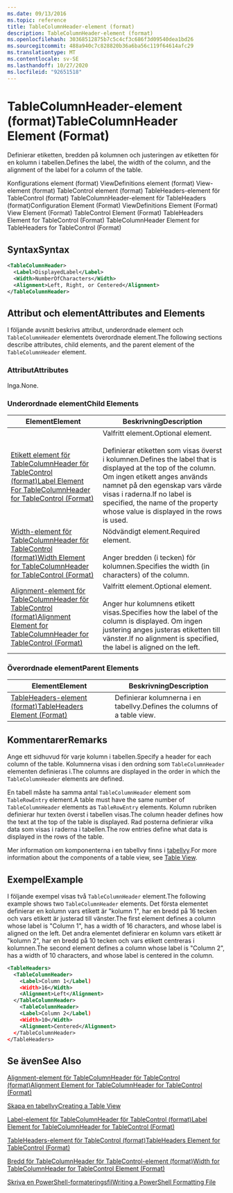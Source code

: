 ```yaml
---
ms.date: 09/13/2016
ms.topic: reference
title: TableColumnHeader-element (format)
description: TableColumnHeader-element (format)
ms.openlocfilehash: 30368512875b7c5c4cf3c686f3d09540dea1bd26
ms.sourcegitcommit: 488a940c7c828820b36a6ba56c119f64614afc29
ms.translationtype: MT
ms.contentlocale: sv-SE
ms.lasthandoff: 10/27/2020
ms.locfileid: "92651518"
---
```

# <a name="tablecolumnheader-element-format"></a><span data-ttu-id="4b8af-103">TableColumnHeader-element (format)</span><span class="sxs-lookup"><span data-stu-id="4b8af-103">TableColumnHeader Element (Format)</span></span>

<span data-ttu-id="4b8af-104">Definierar etiketten, bredden på kolumnen och justeringen av etiketten för en kolumn i tabellen.</span><span class="sxs-lookup"><span data-stu-id="4b8af-104">Defines the label, the width of the column, and the alignment of the label for a column of the table.</span></span>

<span data-ttu-id="4b8af-105">Konfigurations element (format) ViewDefinitions element (format) View-element (format) TableControl element (format) TableHeaders-element för TableControl (format) TableColumnHeader-element för TableHeaders (format)</span><span class="sxs-lookup"><span data-stu-id="4b8af-105">Configuration Element (Format) ViewDefinitions Element (Format) View Element (Format) TableControl Element (Format) TableHeaders Element for TableControl (Format) TableColumnHeader Element for TableHeaders for TableControl (Format)</span></span>

## <a name="syntax"></a><span data-ttu-id="4b8af-106">Syntax</span><span class="sxs-lookup"><span data-stu-id="4b8af-106">Syntax</span></span>

```xml
<TableColumnHeader>
  <Label>DisplayedLabel</Label>
  <Width>NumberOfCharacters</Width>
  <Alignment>Left, Right, or Centered</Alignment>
</TableColumnHeader>
```

## <a name="attributes-and-elements"></a><span data-ttu-id="4b8af-107">Attribut och element</span><span class="sxs-lookup"><span data-stu-id="4b8af-107">Attributes and Elements</span></span>

<span data-ttu-id="4b8af-108">I följande avsnitt beskrivs attribut, underordnade element och `TableColumnHeader` elementets överordnade element.</span><span class="sxs-lookup"><span data-stu-id="4b8af-108">The following sections describe attributes, child elements, and the parent element of the `TableColumnHeader` element.</span></span>

### <a name="attributes"></a><span data-ttu-id="4b8af-109">Attribut</span><span class="sxs-lookup"><span data-stu-id="4b8af-109">Attributes</span></span>

<span data-ttu-id="4b8af-110">Inga.</span><span class="sxs-lookup"><span data-stu-id="4b8af-110">None.</span></span>

### <a name="child-elements"></a><span data-ttu-id="4b8af-111">Underordnade element</span><span class="sxs-lookup"><span data-stu-id="4b8af-111">Child Elements</span></span>

|<span data-ttu-id="4b8af-112">Element</span><span class="sxs-lookup"><span data-stu-id="4b8af-112">Element</span></span>|<span data-ttu-id="4b8af-113">Beskrivning</span><span class="sxs-lookup"><span data-stu-id="4b8af-113">Description</span></span>|
|-------------|-----------------|
|[<span data-ttu-id="4b8af-114">Etikett element för TableColumnHeader för TableControl (format)</span><span class="sxs-lookup"><span data-stu-id="4b8af-114">Label Element For TableColumnHeader for TableControl (Format)</span></span>](./label-element-for-tablecolumnheader-for-tablecontrol-format.md)|<span data-ttu-id="4b8af-115">Valfritt element.</span><span class="sxs-lookup"><span data-stu-id="4b8af-115">Optional element.</span></span><br /><br /> <span data-ttu-id="4b8af-116">Definierar etiketten som visas överst i kolumnen.</span><span class="sxs-lookup"><span data-stu-id="4b8af-116">Defines the label that is displayed at the top of the column.</span></span> <span data-ttu-id="4b8af-117">Om ingen etikett anges används namnet på den egenskap vars värde visas i raderna.</span><span class="sxs-lookup"><span data-stu-id="4b8af-117">If no label is specified, the name of the property whose value is displayed in the rows is used.</span></span>|
|[<span data-ttu-id="4b8af-118">Width-element för TableColumnHeader för TableControl (format)</span><span class="sxs-lookup"><span data-stu-id="4b8af-118">Width Element for TableColumnHeader for TableControl (Format)</span></span>](./width-element-for-tablecolumnheader-for-tablecontrol-format.md)|<span data-ttu-id="4b8af-119">Nödvändigt element.</span><span class="sxs-lookup"><span data-stu-id="4b8af-119">Required element.</span></span><br /><br /> <span data-ttu-id="4b8af-120">Anger bredden (i tecken) för kolumnen.</span><span class="sxs-lookup"><span data-stu-id="4b8af-120">Specifies the width (in characters) of the column.</span></span>|
|[<span data-ttu-id="4b8af-121">Alignment-element för TableColumnHeader för TableControl (format)</span><span class="sxs-lookup"><span data-stu-id="4b8af-121">Alignment Element for TableColumnHeader for TableControl (Format)</span></span>](./alignment-element-for-tablecolumnheader-for-tablecontrol-format.md)|<span data-ttu-id="4b8af-122">Valfritt element.</span><span class="sxs-lookup"><span data-stu-id="4b8af-122">Optional element.</span></span><br /><br /> <span data-ttu-id="4b8af-123">Anger hur kolumnens etikett visas.</span><span class="sxs-lookup"><span data-stu-id="4b8af-123">Specifies how the label of the column is displayed.</span></span> <span data-ttu-id="4b8af-124">Om ingen justering anges justeras etiketten till vänster.</span><span class="sxs-lookup"><span data-stu-id="4b8af-124">If no alignment is specified, the label is aligned on the left.</span></span>|

### <a name="parent-elements"></a><span data-ttu-id="4b8af-125">Överordnade element</span><span class="sxs-lookup"><span data-stu-id="4b8af-125">Parent Elements</span></span>

|<span data-ttu-id="4b8af-126">Element</span><span class="sxs-lookup"><span data-stu-id="4b8af-126">Element</span></span>|<span data-ttu-id="4b8af-127">Beskrivning</span><span class="sxs-lookup"><span data-stu-id="4b8af-127">Description</span></span>|
|-------------|-----------------|
|[<span data-ttu-id="4b8af-128">TableHeaders-element (format)</span><span class="sxs-lookup"><span data-stu-id="4b8af-128">TableHeaders Element (Format)</span></span>](./tableheaders-element-format.md)|<span data-ttu-id="4b8af-129">Definierar kolumnerna i en tabellvy.</span><span class="sxs-lookup"><span data-stu-id="4b8af-129">Defines the columns of a table view.</span></span>|

## <a name="remarks"></a><span data-ttu-id="4b8af-130">Kommentarer</span><span class="sxs-lookup"><span data-stu-id="4b8af-130">Remarks</span></span>

<span data-ttu-id="4b8af-131">Ange ett sidhuvud för varje kolumn i tabellen.</span><span class="sxs-lookup"><span data-stu-id="4b8af-131">Specify a header for each column of the table.</span></span> <span data-ttu-id="4b8af-132">Kolumnerna visas i den ordning som `TableColumnHeader` elementen definieras i.</span><span class="sxs-lookup"><span data-stu-id="4b8af-132">The columns are displayed in the order in which the `TableColumnHeader` elements are defined.</span></span>

<span data-ttu-id="4b8af-133">En tabell måste ha samma antal `TableColumnHeader` element som `TableRowEntry` element.</span><span class="sxs-lookup"><span data-stu-id="4b8af-133">A table must have the same number of `TableColumnHeader` elements as `TableRowEntry` elements.</span></span> <span data-ttu-id="4b8af-134">Kolumn rubriken definierar hur texten överst i tabellen visas.</span><span class="sxs-lookup"><span data-stu-id="4b8af-134">The column header defines how the text at the top of the table is displayed.</span></span> <span data-ttu-id="4b8af-135">Rad posterna definierar vilka data som visas i raderna i tabellen.</span><span class="sxs-lookup"><span data-stu-id="4b8af-135">The row entries define what data is displayed in the rows of the table.</span></span>

<span data-ttu-id="4b8af-136">Mer information om komponenterna i en tabellvy finns i [tabellvy](./creating-a-table-view.md).</span><span class="sxs-lookup"><span data-stu-id="4b8af-136">For more information about the components of a table view, see [Table View](./creating-a-table-view.md).</span></span>

## <a name="example"></a><span data-ttu-id="4b8af-137">Exempel</span><span class="sxs-lookup"><span data-stu-id="4b8af-137">Example</span></span>

<span data-ttu-id="4b8af-138">I följande exempel visas två `TableColumnHeader` element.</span><span class="sxs-lookup"><span data-stu-id="4b8af-138">The following example shows two `TableColumnHeader` elements.</span></span> <span data-ttu-id="4b8af-139">Det första elementet definierar en kolumn vars etikett är "kolumn 1", har en bredd på 16 tecken och vars etikett är justerad till vänster.</span><span class="sxs-lookup"><span data-stu-id="4b8af-139">The first element defines a column whose label is "Column 1", has a width of 16 characters, and whose label is aligned on the left.</span></span> <span data-ttu-id="4b8af-140">Det andra elementet definierar en kolumn vars etikett är "kolumn 2", har en bredd på 10 tecken och vars etikett centreras i kolumnen.</span><span class="sxs-lookup"><span data-stu-id="4b8af-140">The second element defines a column whose label is "Column 2", has a width of 10 characters, and whose label is centered in the column.</span></span>

```xml
<TableHeaders>
  <TableColumnHeader>
    <Label>Column 1</Label)
    <Width>16</Width>
    <Alignment>Left</Alignment>
  </TableColumnHeader>
    <TableColumnHeader>
    <Label>Column 2</Label)
    <Width>10</Width>
    <Alignment>Centered</Alignment>
  </TableColumnHeader>
</TableHeaders>
```

## <a name="see-also"></a><span data-ttu-id="4b8af-141">Se även</span><span class="sxs-lookup"><span data-stu-id="4b8af-141">See Also</span></span>

[<span data-ttu-id="4b8af-142">Alignment-element för TableColumnHeader för TableControl (format)</span><span class="sxs-lookup"><span data-stu-id="4b8af-142">Alignment Element for TableColumnHeader for TableControl (Format)</span></span>](./alignment-element-for-tablecolumnheader-for-tablecontrol-format.md)

[<span data-ttu-id="4b8af-143">Skapa en tabellvy</span><span class="sxs-lookup"><span data-stu-id="4b8af-143">Creating a Table View</span></span>](./creating-a-table-view.md)

[<span data-ttu-id="4b8af-144">Label-element för TableColumnHeader för TableControl (format)</span><span class="sxs-lookup"><span data-stu-id="4b8af-144">Label Element for TableColumnHeader for TableControl (Format)</span></span>](./label-element-for-tablecolumnheader-for-tablecontrol-format.md)

[<span data-ttu-id="4b8af-145">TableHeaders-element för TableControl (format)</span><span class="sxs-lookup"><span data-stu-id="4b8af-145">TableHeaders Element for TableControl (Format)</span></span>](./tableheaders-element-format.md)

[<span data-ttu-id="4b8af-146">Bredd för TableColumnHeader för TableControl-element (format)</span><span class="sxs-lookup"><span data-stu-id="4b8af-146">Width for TableColumnHeader for TableControl Element (Format)</span></span>](./width-element-for-tablecolumnheader-for-tablecontrol-format.md)

[<span data-ttu-id="4b8af-147">Skriva en PowerShell-formateringsfil</span><span class="sxs-lookup"><span data-stu-id="4b8af-147">Writing a PowerShell Formatting File</span></span>](./writing-a-powershell-formatting-file.md)
